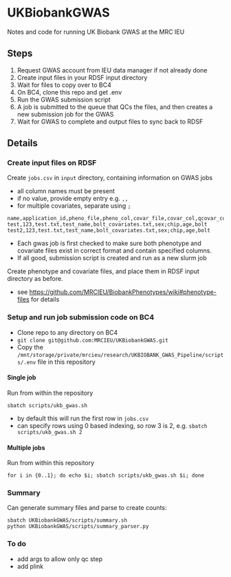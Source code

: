 # UKBiobankGWAS
Notes and code for running UK Biobank GWAS at the MRC IEU


## Steps

1. Request GWAS account from IEU data manager if not already done 
2. Create input files in your RDSF input directory
3. Wait for files to copy over to BC4
4. On BC4, clone this repo and get .env
5. Run the GWAS submission script
6. A job is submitted to the queue that QCs the files, and then creates a new submission job for the GWAS
6. Wait for GWAS to complete and output files to sync back to RDSF

## Details

### Create input files on RDSF

Create `jobs.csv` in `input` directory, containing information on GWAS jobs
- all column names must be present
- if no value, provide empty entry e.g. `,,`
- for multiple covariates, separate using `;` 

```
name,application_id,pheno_file,pheno_col,covar_file,covar_col,qcovar_col,method
test,123,test.txt,test_name,bolt_covariates.txt,sex;chip,age,bolt
test2,123,test.txt,test_name,bolt_covariates.txt,sex;chip,age,bolt
```

- Each gwas job is first checked to make sure both phenotype and covariate files exist in correct format and contain specified columns.
- If all good, submission script is created and run as a new slurm job

Create phenotype and covariate files, and place them in RDSF input directory as before.
- see https://github.com/MRCIEU/BiobankPhenotypes/wiki#phenotype-files for details

### Setup and run job submission code on BC4

- Clone repo to any directory on BC4
- `git clone git@github.com:MRCIEU/UKBiobankGWAS.git`
- Copy the `/mnt/storage/private/mrcieu/research/UKBIOBANK_GWAS_Pipeline/scripts/.env` file in this repository

#### Single job

Run from within the repository

`sbatch scripts/ukb_gwas.sh`

- by default this will run the first row in `jobs.csv`
- can specify rows using 0 based indexing, so row 3 is 2, e.g. `sbatch scripts/ukb_gwas.sh 2` 

#### Multiple jobs

Run from within this repository

```
for i in {0..1}; do echo $i; sbatch scripts/ukb_gwas.sh $i; done
```

### Summary

Can generate summary files and parse to create counts:

```
sbatch UKBiobankGWAS/scripts/summary.sh
python UKBiobankGWAS/scripts/summary_parser.py
```

### To do

- add args to allow only qc step
- add plink

